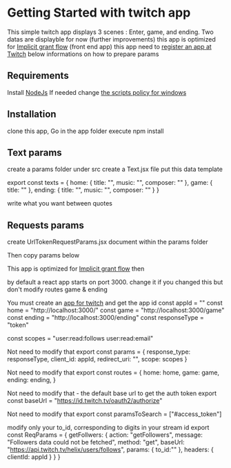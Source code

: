 # Getting Started with twitch app

This simple twitch app displays 3 scenes : Enter, game, and ending.
Two datas are displayble for now (further improvements)
this app is optimized for [Implicit grant flow](https://dev.twitch.tv/docs/authentication/getting-tokens-oauth/#implicit-grant-flow) (front end app)
this app need to [register an app at Twitch](https://dev.twitch.tv/docs/authentication/register-app)
below informations on how to prepare params

## Requirements

Install [NodeJs](https://nodejs.org/en/)
If needed change [the scripts policy for windows](https://windowsloop.com/enable-powershell-scripts-execution-windows-10/)

## Installation

clone this app,
Go in the app folder
execute npm install

## Text params

create a params folder under src
create a Text.jsx file
put this data template

export const texts = {
    home: {
        title: "",
        music: "",
        composer: ""
    },
    game: {
        title: ""
    },
    ending: {
        title: "",
        music: "",
        composer: ""
    }
}

write what you want between quotes

## Requests params

create UrlTokenRequestParams.jsx document within the params folder

Then copy params below

This app is optimized for [Implicit grant flow](https://dev.twitch.tv/docs/authentication/getting-tokens-oauth/#implicit-grant-flow) then

by default a react app starts on port 3000. change it if you changed this
but don't modify routes game & ending

You must create an [app for twitch](https://dev.twitch.tv/docs/authentication/register-app) and get the app id
const appId = ""
const home = "http://localhost:3000/"
const game = "http://localhost:3000/game"
const ending = "http://localhost:3000/ending"
const responseType = "token"

const scopes = "user:read:follows user:read:email"

Not need to modify that
export const params = {
    response_type: responseType,
    client_id: appId,
    redirect_uri: "",
    scope: scopes
}

Not need to modify that
export const routes = {
    home: home,
    game: game,
    ending: ending,
}

Not need to modify that - the default base url to get the auth token
export const baseUrl = "https://id.twitch.tv/oauth2/authorize"


Not need to modify that
export const paramsToSearch = ["#access_token"]

modify only your to_id, corresponding to digits in your stream id
export const ReqParams = {
    getFollwers: {
        action: "getFollowers",
        message: "Followers data could not be fetched",
        method: "get",
        baseUrl: "https://api.twitch.tv/helix/users/follows",
        params: {
            to_id:""
        },
        headers: {
            clientId: appId
        }
    }
}



